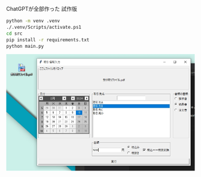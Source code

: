 
ChatGPTが全部作った
試作版

```bash
python -m venv .venv
./.venv/Scripts/activate.ps1
cd src
pip install -r requirements.txt
python main.py
```

![](screenshot.jpg)
